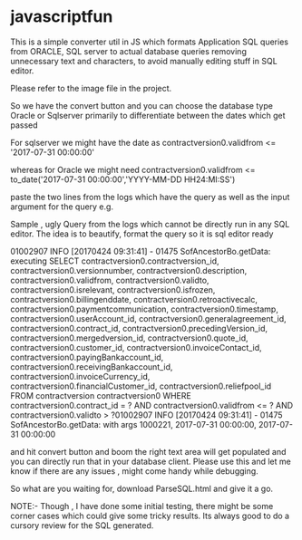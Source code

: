 # javascriptfun
This is a simple converter util in JS which formats Application SQL queries from ORACLE, SQL server to actual database queries removing unnecessary text and characters, to avoid manually editing stuff in SQL editor.

Please refer to the image file in the project. 

So we have the convert button and you can choose the database type Oracle or Sqlserver primarily to differentiate between the dates which get passed

For sqlserver we might have the date as contractversion0.validfrom <= '2017-07-31 00:00:00'

whereas for Oracle we might need contractversion0.validfrom <= to_date('2017-07-31 00:00:00','YYYY-MM-DD HH24:MI:SS')

 
paste the two lines from the logs which have the query as well as the input argument for the query e.g.

Sample , ugly Query from the logs which cannot be directly run in any SQL editor. The idea is to beautify, format the query so it is sql editor ready

01002907 INFO [20170424 09:31:41] - 01475 SofAncestorBo.getData: executing SELECT contractversion0.contractversion_id, contractversion0.versionnumber, contractversion0.description, contractversion0.validfrom, contractversion0.validto, contractversion0.isrelevant, contractversion0.isfrozen, contractversion0.billingenddate, contractversion0.retroactivecalc, contractversion0.paymentcommunication, contractversion0.timestamp, contractversion0.userAccount_id, contractversion0.generalagreement_id, contractversion0.contract_id, contractversion0.precedingVersion_id, contractversion0.mergedversion_id, contractversion0.quote_id, contractversion0.customer_id, contractversion0.invoiceContact_id, contractversion0.payingBankaccount_id, contractversion0.receivingBankaccount_id, contractversion0.invoiceCurrency_id, contractversion0.financialCustomer_id, contractversion0.reliefpool_id FROM contractversion contractversion0 WHERE contractversion0.contract_id = ? AND contractversion0.validfrom <= ? AND contractversion0.validto > ?01002907 INFO [20170424 09:31:41] - 01475 SofAncestorBo.getData: with args 1000221, 2017-07-31 00:00:00, 2017-07-31 00:00:00


and hit convert button and boom the right text area will get populated and you can directly run that in your database client. Please use this and let me know if there are any issues , might come handy while debugging.

So what are you waiting for, download  ParseSQL.html and give it a go.

 

NOTE:- Though , I have done some initial testing, there might be some corner cases which could give some tricky results. Its always good to do a cursory review for the SQL generated.
